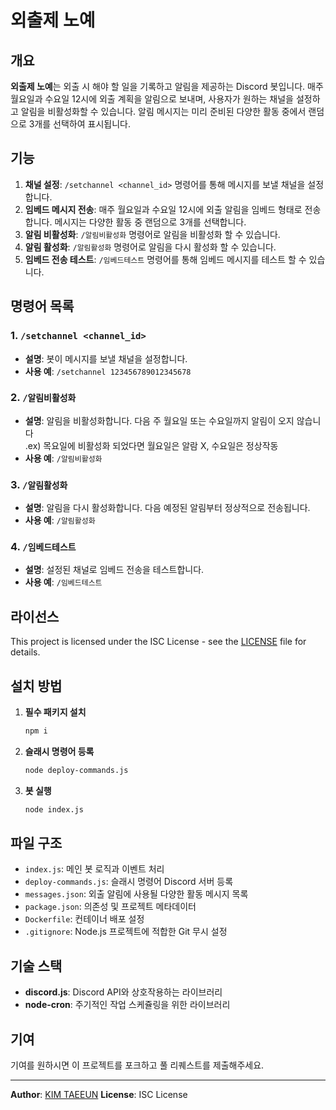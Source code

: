 # 외출제 노예

## 개요

**외출제 노예**는 외출 시 해야 할 일을 기록하고 알림을 제공하는 Discord 봇입니다. 매주 월요일과 수요일 12시에 외출 계획을 알림으로 보내며, 사용자가 원하는 채널을 설정하고 알림을 비활성화할 수 있습니다. 알림 메시지는 미리 준비된 다양한 활동 중에서 랜덤으로 3개를 선택하여 표시됩니다.

## 기능

1. **채널 설정**: `/setchannel <channel_id>` 명령어를 통해 메시지를 보낼 채널을 설정합니다.
2. **임베드 메시지 전송**: 매주 월요일과 수요일 12시에 외출 알림을 임베드 형태로 전송합니다. 메시지는 다양한 활동 중 랜덤으로 3개를 선택합니다.
3. **알림 비활성화**: `/알림비활성화` 명령어로 알림을 비활성화 할 수 있습니다.
4. **알림 활성화**: `/알림활성화` 명령어로 알림을 다시 활성화 할 수 있습니다.
5. **임베드 전송 테스트**: `/임베드테스트` 명령어를 통해 임베드 메시지를 테스트 할 수 있습니다.

## 명령어 목록

### 1. `/setchannel <channel_id>`

- **설명**: 봇이 메시지를 보낼 채널을 설정합니다.
- **사용 예**: `/setchannel 123456789012345678`

### 2. `/알림비활성화`

- **설명**: 알림을 비활성화합니다. 다음 주 월요일 또는 수요일까지 알림이 오지 않습니다<br>
  .ex) 목요일에 비활성화 되었다면 월요일은 알람 X, 수요일은 정상작동
- **사용 예**: `/알림비활성화`

### 3. `/알림활성화`

- **설명**: 알림을 다시 활성화합니다. 다음 예정된 알림부터 정상적으로 전송됩니다.
- **사용 예**: `/알림활성화`

### 4. `/임베드테스트`

- **설명**: 설정된 채널로 임베드 전송을 테스트합니다.
- **사용 예**: `/임베드테스트`

## 라이선스

This project is licensed under the ISC License - see the [LICENSE](LICENSE) file for details.

## 설치 방법

1. **필수 패키지 설치**

   ```bash
   npm i
   ```

2. **슬래시 명령어 등록**

   ```bash
   node deploy-commands.js
   ```

3. **봇 실행**
   ```bash
   node index.js
   ```

## 파일 구조

- `index.js`: 메인 봇 로직과 이벤트 처리
- `deploy-commands.js`: 슬래시 명령어 Discord 서버 등록
- `messages.json`: 외출 알림에 사용될 다양한 활동 메시지 목록
- `package.json`: 의존성 및 프로젝트 메타데이터
- `Dockerfile`: 컨테이너 배포 설정
- `.gitignore`: Node.js 프로젝트에 적합한 Git 무시 설정

## 기술 스택

- **discord.js**: Discord API와 상호작용하는 라이브러리
- **node-cron**: 주기적인 작업 스케쥴링을 위한 라이브러리

## 기여

기여를 원하시면 이 프로젝트를 포크하고 풀 리퀘스트를 제출해주세요.

---

**Author**: [KIM TAEEUN](https://github.com/snowykte0426)
**License**: ISC License
